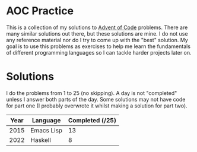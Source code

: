 
# AOC Practice 

This is a collection of my solutions to [Advent of Code](https://adventofcode.com/) problems. There are many similar solutions out there, but these solutions are mine. I do not use any reference material nor do I try to come up with the "best" solution. My goal is to use this problems as exercises to help me learn the fundamentals of different programming languages so I can tackle harder projects later on.

# Solutions

I do the problems from 1 to 25 (no skipping). A day is not "completed" unless I answer both parts of the day. Some solutions may not have code for part one (I probably overwrote it whilst making a solution for part two).

| Year | Language | Completed (/25) | 
| --- | --- | --- |
| 2015 | Emacs Lisp | 13 |
| 2022 | Haskell | 8 |

